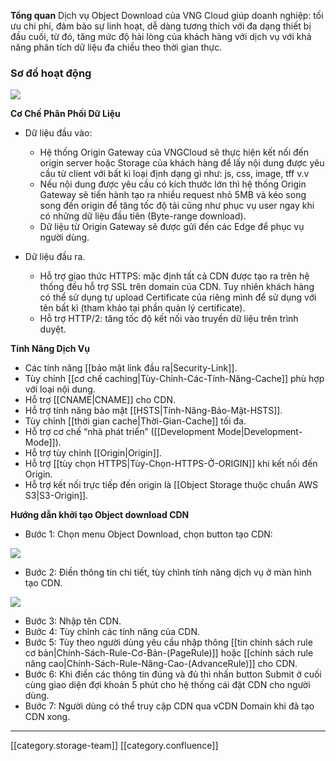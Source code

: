  **Tổng quan** Dịch vụ Object Download của VNG Cloud giúp doanh nghiệp: tối ưu chi phí, đảm bảo sự linh hoạt, dễ dàng tương thích với đa dạng thiết bị đầu cuối, từ đó, tăng mức độ hài lòng của khách hàng với dịch vụ với khả năng phân tích dữ liệu đa chiều theo thời gian thực.


### Sơ đồ hoạt động
![](images/storage/)

 **Cơ Chế Phân Phối Dữ Liệu** 
* Dữ liệu đầu vào:
    * Hệ thống Origin Gateway của VNGCloud sẽ thực hiện kết nối đến origin server hoặc Storage của khách hàng để lấy nội dung được yêu cầu từ client với bất kì loại định dạng gì như: js, css, image, tff v.v
    * Nếu nội dung được yêu cầu có kích thước lớn thì hệ thống Origin Gateway sẽ tiến hành tạo ra nhiều request nhỏ 5MB và kéo song song đến origin để tăng tốc độ tải cũng như phục vụ user ngay khi có những dữ liệu đầu tiên (Byte-range download).
    * Dữ liệu từ Origin Gateway sẽ được gửi đến các Edge để phục vụ người dùng.

    
* Dữ liệu đầu ra.
    * Hỗ trợ giao thức HTTPS: mặc định tất cả CDN được tạo ra trên hệ thống đều hỗ trợ SSL trên domain của CDN. Tuy nhiên khách hàng có thể sử dụng tự upload Certificate của riêng mình để sử dụng với tên bất kì (tham khảo tại phần quản lý certificate).
    * Hỗ trợ HTTP/2: tăng tốc độ kết nối vào truyền dữ liệu trên trình duyệt.

    

 **Tính Năng Dịch Vụ** 
* Các tính năng [[bảo mật link đầu ra|Security-Link]].
* Tùy chỉnh [[cơ chế caching|Tùy-Chỉnh-Các-Tính-Năng-Cache]] phù hợp với loại nội dung.
* Hỗ trợ [[CNAME|CNAME]] cho CDN.
* Hỗ trợ tính năng bảo mật [[HSTS|Tính-Năng-Bảo-Mật-HSTS]].
* Tùy chỉnh [[thời gian cache|Thời-Gian-Cache]] tối đa.
* Hỗ trợ cơ chế “nhà phát triển” ([[Development Mode|Development-Mode]]).
* Hỗ trợ tùy chỉnh [[Origin|Origin]].
* Hỗ trợ [[tùy chọn HTTPS|Tùy-Chọn-HTTPS-Ở-ORIGIN]] khi kết nối đến Origin.
* Hỗ trợ kết nối trực tiếp đến origin là [[Object Storage thuộc chuẩn AWS S3|S3-Origin]].

 **Hướng dẫn khởi tạo Object download CDN** 
* Bước 1: Chọn menu Object Download, chọn button tạo CDN:

![](images/storage/image2023-8-15_11-29-54.png)


* Bước 2: Điền thông tin chi tiết, tùy chình tính năng dịch vụ ở màn hình tạo CDN.

![](images/storage/image2023-8-15_11-30-25.png)


* Bước 3: Nhập tên CDN.
* Bước 4: Tùy chỉnh các tính năng của CDN.
* Bước 5: Tùy theo người dùng yêu cầu nhập thông [[tin chính sách rule cơ bản|Chính-Sách-Rule-Cơ-Bản-(PageRule)]] hoặc [[chính sách rule nâng cao|Chính-Sách-Rule-Nâng-Cao-(AdvanceRule)]] cho CDN.
* Bước 6: Khi điền các thông tin đúng và đủ thì nhấn button Submit ở cuối cùng giao diện đợi khoản 5 phút cho hệ thống cái đặt CDN cho người dùng.
* Bước 7: Người dùng có thể truy cập CDN qua vCDN Domain khi đã tạo CDN xong.





*****

[[category.storage-team]] 
[[category.confluence]] 
